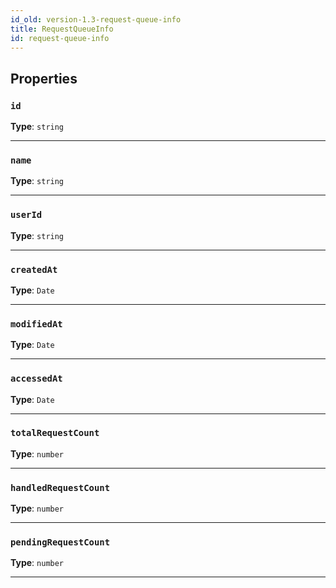 ```yaml
---
id_old: version-1.3-request-queue-info
title: RequestQueueInfo
id: request-queue-info
---
```


<a name="requestqueueinfo"></a>

## Properties

### `id`

**Type**: `string`

---

### `name`

**Type**: `string`

---

### `userId`

**Type**: `string`

---

### `createdAt`

**Type**: `Date`

---

### `modifiedAt`

**Type**: `Date`

---

### `accessedAt`

**Type**: `Date`

---

### `totalRequestCount`

**Type**: `number`

---

### `handledRequestCount`

**Type**: `number`

---

### `pendingRequestCount`

**Type**: `number`

---
